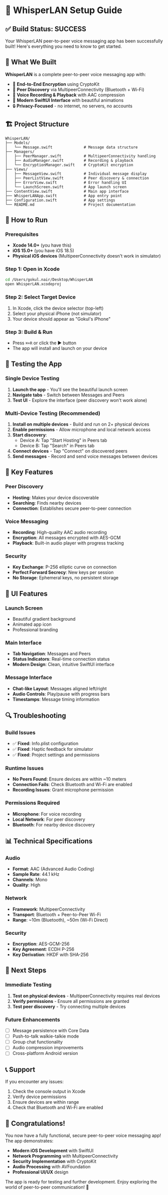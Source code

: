 # 🚀 WhisperLAN Setup Guide

## ✅ Build Status: SUCCESS

Your WhisperLAN peer-to-peer voice messaging app has been successfully built! Here's everything you need to know to get started.

## 📱 What We Built

**WhisperLAN** is a complete peer-to-peer voice messaging app with:

- 🔐 **End-to-End Encryption** using CryptoKit
- 📡 **Peer Discovery** via MultipeerConnectivity (Bluetooth + Wi-Fi)
- 🎤 **Voice Recording & Playback** with AAC compression
- 📱 **Modern SwiftUI Interface** with beautiful animations
- 🔒 **Privacy-Focused** - no internet, no servers, no accounts

## 🏗️ Project Structure

```
WhisperLAN/
├── Models/
│   └── Message.swift              # Message data structure
├── Managers/
│   ├── PeerManager.swift          # MultipeerConnectivity handling
│   ├── AudioManager.swift         # Recording & playback
│   └── EncryptionManager.swift    # CryptoKit encryption
├── Views/
│   ├── MessageView.swift          # Individual message display
│   ├── PeerListView.swift         # Peer discovery & connection
│   ├── ErrorView.swift            # Error handling UI
│   └── LaunchScreen.swift         # App launch screen
├── ContentView.swift              # Main app interface
├── WhisperLANApp.swift            # App entry point
├── Configuration.swift            # App settings
└── README.md                      # Project documentation
```

## 🚀 How to Run

### Prerequisites
- **Xcode 14.0+** (you have this)
- **iOS 15.0+** (you have iOS 18.5)
- **Physical iOS devices** (MultipeerConnectivity doesn't work in simulator)

### Step 1: Open in Xcode
```bash
cd /Users/gokul.nair/Desktop/WhisperLAN
open WhisperLAN.xcodeproj
```

### Step 2: Select Target Device
1. In Xcode, click the device selector (top-left)
2. Select your physical iPhone (not simulator)
3. Your device should appear as "Gokul's iPhone"

### Step 3: Build & Run
- Press `⌘+R` or click the ▶️ button
- The app will install and launch on your device

## 🧪 Testing the App

### Single Device Testing
1. **Launch the app** - You'll see the beautiful launch screen
2. **Navigate tabs** - Switch between Messages and Peers
3. **Test UI** - Explore the interface (peer discovery won't work alone)

### Multi-Device Testing (Recommended)
1. **Install on multiple devices** - Build and run on 2+ physical devices
2. **Enable permissions** - Allow microphone and local network access
3. **Start discovery**:
   - Device A: Tap "Start Hosting" in Peers tab
   - Device B: Tap "Search" in Peers tab
4. **Connect devices** - Tap "Connect" on discovered peers
5. **Send messages** - Record and send voice messages between devices

## 🔧 Key Features

### Peer Discovery
- **Hosting**: Makes your device discoverable
- **Searching**: Finds nearby devices
- **Connection**: Establishes secure peer-to-peer connection

### Voice Messaging
- **Recording**: High-quality AAC audio recording
- **Encryption**: All messages encrypted with AES-GCM
- **Playback**: Built-in audio player with progress tracking

### Security
- **Key Exchange**: P-256 elliptic curve on connection
- **Perfect Forward Secrecy**: New keys per session
- **No Storage**: Ephemeral keys, no persistent storage

## 🎨 UI Features

### Launch Screen
- Beautiful gradient background
- Animated app icon
- Professional branding

### Main Interface
- **Tab Navigation**: Messages and Peers
- **Status Indicators**: Real-time connection status
- **Modern Design**: Clean, intuitive SwiftUI interface

### Message Interface
- **Chat-like Layout**: Messages aligned left/right
- **Audio Controls**: Play/pause with progress bars
- **Timestamps**: Message timing information

## 🔍 Troubleshooting

### Build Issues
- ✅ **Fixed**: Info.plist configuration
- ✅ **Fixed**: Haptic feedback for simulator
- ✅ **Fixed**: Project settings and permissions

### Runtime Issues
- **No Peers Found**: Ensure devices are within ~10 meters
- **Connection Fails**: Check Bluetooth and Wi-Fi are enabled
- **Recording Issues**: Grant microphone permission

### Permissions Required
- **Microphone**: For voice recording
- **Local Network**: For peer discovery
- **Bluetooth**: For nearby device discovery

## 📊 Technical Specifications

### Audio
- **Format**: AAC (Advanced Audio Coding)
- **Sample Rate**: 44.1 kHz
- **Channels**: Mono
- **Quality**: High

### Network
- **Framework**: MultipeerConnectivity
- **Transport**: Bluetooth + Peer-to-Peer Wi-Fi
- **Range**: ~10m (Bluetooth), ~50m (Wi-Fi Direct)

### Security
- **Encryption**: AES-GCM-256
- **Key Agreement**: ECDH P-256
- **Key Derivation**: HKDF with SHA-256

## 🎯 Next Steps

### Immediate Testing
1. **Test on physical devices** - MultipeerConnectivity requires real devices
2. **Verify permissions** - Ensure all permissions are granted
3. **Test peer discovery** - Try connecting multiple devices

### Future Enhancements
- [ ] Message persistence with Core Data
- [ ] Push-to-talk walkie-talkie mode
- [ ] Group chat functionality
- [ ] Audio compression improvements
- [ ] Cross-platform Android version

## 📞 Support

If you encounter any issues:
1. Check the console output in Xcode
2. Verify device permissions
3. Ensure devices are within range
4. Check that Bluetooth and Wi-Fi are enabled

## 🎉 Congratulations!

You now have a fully functional, secure peer-to-peer voice messaging app! The app demonstrates:

- **Modern iOS Development** with SwiftUI
- **Network Programming** with MultipeerConnectivity
- **Security Implementation** with CryptoKit
- **Audio Processing** with AVFoundation
- **Professional UI/UX** design

The app is ready for testing and further development. Enjoy exploring the world of peer-to-peer communication! 🚀 